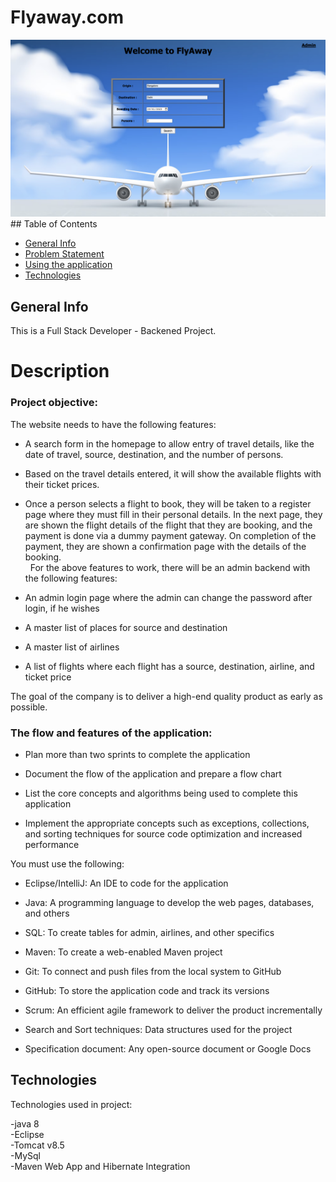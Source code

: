# Flyaway.com
<img alt = "Home Screen" src = "https://github.com/abhishekraj909/flyAwayairline/blob/main/Homepage.png">
## Table of Contents

- [General Info](#General-info)
- [Problem Statement](#Description)
- [Using the application](#Using-the-application)
- [Technologies](#Technologies)

## General Info

This is a Full Stack Developer - Backened Project.

# Description

### Project objective:

The website needs to have the following features:

* A search form in the homepage to allow entry of travel details, like the date of travel, source, destination, and the number of persons.
* Based on the travel details entered, it will show the available flights with their ticket prices.
* Once a person selects a flight to book, they will be taken to a register page where they must fill in their personal details. In the next page, they are shown the flight details of the flight that they are booking, and the payment is done via a dummy payment gateway. On completion of the payment, they are shown a confirmation page with the details of the booking.   
 
For the above features to work, there will be an admin backend with the following features:

* An admin login page where the admin can change the password after login, if he wishes
* A master list of places for source and destination
* A master list of airlines
* A list of flights where each flight has a source, destination, airline, and ticket price
     
The goal of the company is to deliver a high-end quality product as early as possible. 

### The flow and features of the application:

* Plan more than two sprints to complete the application

* Document the flow of the application and prepare a flow chart

* List the core concepts and algorithms being used to complete this application

* Implement the appropriate concepts such as exceptions, collections, and sorting techniques for source code optimization and increased performance


You must use the following:

* Eclipse/IntelliJ: An IDE to code for the application

* Java: A programming language to develop the web pages, databases, and others

* SQL: To create tables for admin, airlines, and other specifics

* Maven: To create a web-enabled Maven project

* Git: To connect and push files from the local system to GitHub

* GitHub: To store the application code and track its versions

* Scrum: An efficient agile framework to deliver the product incrementally

* Search and Sort techniques: Data structures used for the project

* Specification document: Any open-source document or Google Docs

## Technologies

Technologies used in project:

-java 8 \
-Eclipse \
-Tomcat v8.5 \
-MySql \
-Maven Web App and Hibernate Integration
